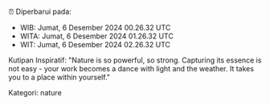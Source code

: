 ⏰ Diperbarui pada:
- WIB: Jumat, 6 Desember 2024 00.26.32 UTC
- WITA: Jumat, 6 Desember 2024 01.26.32 UTC
- WIT: Jumat, 6 Desember 2024 02.26.32 UTC

Kutipan Inspiratif:
"Nature is so powerful, so strong. Capturing its essence is not easy - your work becomes a dance with light and the weather. It takes you to a place within yourself."


Kategori: nature

